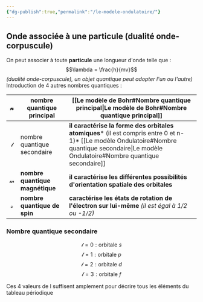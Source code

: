 ```yaml
---
{"dg-publish":true,"permalink":"/le-modele-ondulatoire/"}
---
```



## Onde associée à une particule (dualité onde-corpuscule)

On peut associer à toute **particule** une longueur d'onde telle que :
$$\lambda = \frac{h}{mv}$$
*(dualité onde-corpuscule), un objet quantique peut adopter l'un ou l'autre)*
Introduction de 4 autres nombres quantiques :

| $$\mathcal{n}$$ | nombre quantique principal      | [[Le modèle de Bohr#Nombre quantique principal\|Le modèle de Bohr#Nombre quantique principal]]                                                                                            |
| --------------- | ------------------------------- | ------------------------------------------------------------------------------------------------------------------------------------------- |
| $$\mathcal{l}$$ | nombre quantique secondaire     | **il caractérise la forme des orbitales atomiques*** (il est compris entre 0 et n-1)* [[Le modèle Ondulatoire#Nombre quantique secondaire\|Le modèle Ondulatoire#Nombre quantique secondaire]] |
| $$\mathcal{m}$$ | **nombre quantique magnétique** | **il caractérise les différentes possibilités d'orientation spatiale des orbitales**                                                        |
| $$\mathcal{s}$$ | **nombre quantique de spin**    | **caractérise les états de rotation de l'électron sur lui-même** *(il est égal à  1/2 ou -1/2)*                                             |
### Nombre quantique secondaire

$$\mathcal{l} = 0 : \text{orbitale } s$$
$$\mathcal{l} = 1 : \text{orbitale } p$$
$$\mathcal{l} = 2 : \text{orbitale } d$$
$$\mathcal{l} = 3 : \text{orbitale } f$$

Ces 4 valeurs de l suffisent amplement pour décrire tous les éléments du tableau périodique

